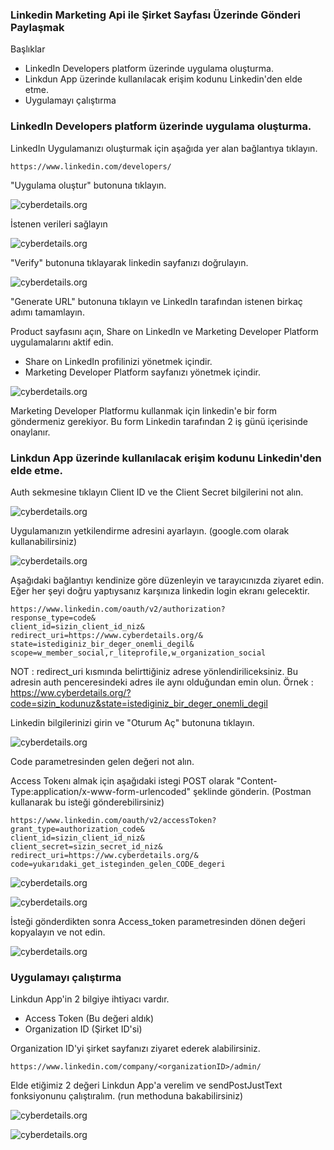 ### Linkedin Marketing Api ile Şirket Sayfası Üzerinde Gönderi Paylaşmak

Başlıklar

- LinkedIn Developers platform üzerinde uygulama oluşturma.
- Linkdun App üzerinde kullanılacak erişim kodunu Linkedin'den elde etme.
- Uygulamayı çalıştırma

### LinkedIn Developers platform üzerinde uygulama oluşturma.

LinkedIn Uygulamanızı oluşturmak için aşağıda yer alan bağlantıya tıklayın.

`https://www.linkedin.com/developers/`

"Uygulama oluştur" butonuna tıklayın.

![cyberdetails.org](https://raw.githubusercontent.com/ferhatcil/linkdun/main/images/bot-1.PNG)

İstenen verileri sağlayın

![cyberdetails.org](https://raw.githubusercontent.com/ferhatcil/linkdun/main/images/bot-2.PNG)

"Verify" butonuna tıklayarak linkedin sayfanızı doğrulayın.

![cyberdetails.org](https://raw.githubusercontent.com/ferhatcil/linkdun/main/images/bot-3.PNG)

"Generate URL" butonuna tıklayın ve LinkedIn tarafından istenen birkaç adımı tamamlayın.

Product sayfasını açın, Share on LinkedIn ve Marketing Developer Platform  uygulamalarını aktif edin.

- Share on LinkedIn profilinizi yönetmek içindir.
- Marketing Developer Platform sayfanızı yönetmek içindir.

![cyberdetails.org](https://raw.githubusercontent.com/ferhatcil/linkdun/main/images/bot-4.PNG)

Marketing Developer Platformu kullanmak için linkedin'e bir form göndermeniz gerekiyor. Bu form Linkedin tarafından 2 iş günü içerisinde onaylanır.

### Linkdun App üzerinde kullanılacak erişim kodunu Linkedin'den elde etme.

Auth sekmesine tıklayın Client ID ve the Client Secret bilgilerini not alın.

![cyberdetails.org](https://raw.githubusercontent.com/ferhatcil/linkdun/main/images/bot-5.PNG)

Uygulamanızın yetkilendirme adresini ayarlayın. (google.com olarak kullanabilirsiniz)

![cyberdetails.org](https://raw.githubusercontent.com/ferhatcil/linkdun/main/images/bot-6.PNG)

Aşağıdaki bağlantıyı kendinize göre düzenleyin ve tarayıcınızda ziyaret edin. Eğer her şeyi doğru yaptıysanız karşınıza linkedin login ekranı gelecektir.

```
https://www.linkedin.com/oauth/v2/authorization?
response_type=code&
client_id=sizin_client_id_niz&
redirect_uri=https://www.cyberdetails.org/&
state=istediginiz_bir_deger_onemli_degil&
scope=w_member_social,r_liteprofile,w_organization_social
```

NOT : redirect_uri kısmında belirttiğiniz adrese yönlendiriliceksiniz. Bu adresin auth penceresindeki adres ile aynı olduğundan emin olun.
Örnek : https://ww.cyberdetails.org/?code=sizin_kodunuz&state=istediginiz_bir_deger_onemli_degil

Linkedin bilgilerinizi girin ve "Oturum Aç" butonuna tıklayın.

![cyberdetails.org](https://raw.githubusercontent.com/ferhatcil/linkdun/main/images/bot-7.PNG)

Code parametresinden gelen değeri not alın.

Access Tokenı almak için aşağıdaki istegi POST olarak "Content-Type:application/x-www-form-urlencoded" şeklinde gönderin. (Postman kullanarak bu isteği gönderebilirsiniz)

```
https://www.linkedin.com/oauth/v2/accessToken?
grant_type=authorization_code&
client_id=sizin_client_id_niz&
client_secret=sizin_secret_id_niz&
redirect_uri=https://ww.cyberdetails.org/&
code=yukarıdaki_get_isteginden_gelen_CODE_degeri
```

![cyberdetails.org](https://raw.githubusercontent.com/ferhatcil/linkdun/main/images/postman-1.PNG)

![cyberdetails.org](https://raw.githubusercontent.com/ferhatcil/linkdun/main/images/postman-2.PNG)

İsteği gönderdikten sonra Access_token parametresinden dönen değeri kopyalayın ve not edin.

![cyberdetails.org](https://raw.githubusercontent.com/ferhatcil/linkdun/main/images/access-token.PNG)

### Uygulamayı çalıştırma

Linkdun App'in 2 bilgiye ihtiyacı vardır.

- Access Token (Bu değeri aldık)
- Organization ID (Şirket ID'si)

Organization ID'yi şirket sayfanızı ziyaret ederek alabilirsiniz.

`
https://www.linkedin.com/company/<organizationID>/admin/
`

Elde etiğimiz 2 değeri Linkdun App'a verelim ve sendPostJustText fonksiyonunu çalıştıralım. (run methoduna bakabilirsiniz)

![cyberdetails.org](https://raw.githubusercontent.com/ferhatcil/linkdun/main/images/code.PNG)

![cyberdetails.org](https://raw.githubusercontent.com/ferhatcil/linkdun/main/images/post.PNG)
